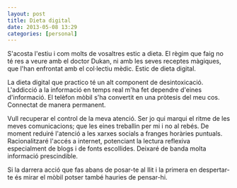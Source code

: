 ```yaml
---
layout: post
title: Dieta digital
date: 2013-05-08 13:29
categories: [personal]
---
```

S'acosta l'estiu i com molts de vosaltres estic a dieta. El règim que faig no té res a veure amb el doctor Dukan, ni amb les seves receptes màgiques, que l'han enfrontat amb el col·lectiu mèdic. Estic de dieta digital.  

La dieta digital que practico té un alt component de desintoxicació. L'addicció a la informació en temps real m'ha fet dependre d'eines d'informació. El telèfon mòbil s'ha convertit en una pròtesis del meu cos. Connectat de manera permanent.  

Vull recuperar el control de la meva atenció. Ser jo qui marqui el ritme de les meves comunicacions; que les eines treballin per mi i no al rebés. De moment reduiré l'atenció a les xarxes socials a franges horàries puntuals. Racionalitzaré l'accés a internet, potenciant la lectura reflexiva especialment de blogs i de fonts escollides. Deixaré de banda molta informació prescindible.  
  
Si la darrera acció que fas abans de posar-te al llit i la primera en despertar-te  és mirar el mòbil potser també hauries de pensar-hi.  
